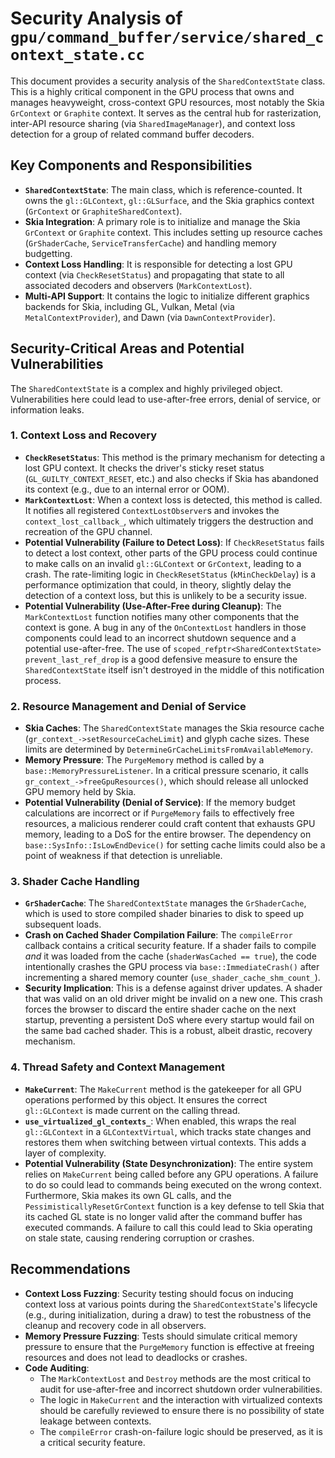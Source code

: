 # Security Analysis of `gpu/command_buffer/service/shared_context_state.cc`

This document provides a security analysis of the `SharedContextState` class. This is a highly critical component in the GPU process that owns and manages heavyweight, cross-context GPU resources, most notably the Skia `GrContext` or `Graphite` context. It serves as the central hub for rasterization, inter-API resource sharing (via `SharedImageManager`), and context loss detection for a group of related command buffer decoders.

## Key Components and Responsibilities

*   **`SharedContextState`**: The main class, which is reference-counted. It owns the `gl::GLContext`, `gl::GLSurface`, and the Skia graphics context (`GrContext` or `GraphiteSharedContext`).
*   **Skia Integration**: A primary role is to initialize and manage the Skia `GrContext` or `Graphite` context. This includes setting up resource caches (`GrShaderCache`, `ServiceTransferCache`) and handling memory budgetting.
*   **Context Loss Handling**: It is responsible for detecting a lost GPU context (via `CheckResetStatus`) and propagating that state to all associated decoders and observers (`MarkContextLost`).
*   **Multi-API Support**: It contains the logic to initialize different graphics backends for Skia, including GL, Vulkan, Metal (via `MetalContextProvider`), and Dawn (via `DawnContextProvider`).

## Security-Critical Areas and Potential Vulnerabilities

The `SharedContextState` is a complex and highly privileged object. Vulnerabilities here could lead to use-after-free errors, denial of service, or information leaks.

### 1. Context Loss and Recovery

*   **`CheckResetStatus`**: This method is the primary mechanism for detecting a lost GPU context. It checks the driver's sticky reset status (`GL_GUILTY_CONTEXT_RESET`, etc.) and also checks if Skia has abandoned its context (e.g., due to an internal error or OOM).
*   **`MarkContextLost`**: When a context loss is detected, this method is called. It notifies all registered `ContextLostObserver`s and invokes the `context_lost_callback_`, which ultimately triggers the destruction and recreation of the GPU channel.
*   **Potential Vulnerability (Failure to Detect Loss)**: If `CheckResetStatus` fails to detect a lost context, other parts of the GPU process could continue to make calls on an invalid `gl::GLContext` or `GrContext`, leading to a crash. The rate-limiting logic in `CheckResetStatus` (`kMinCheckDelay`) is a performance optimization that could, in theory, slightly delay the detection of a context loss, but this is unlikely to be a security issue.
*   **Potential Vulnerability (Use-After-Free during Cleanup)**: The `MarkContextLost` function notifies many other components that the context is gone. A bug in any of the `OnContextLost` handlers in those components could lead to an incorrect shutdown sequence and a potential use-after-free. The use of `scoped_refptr<SharedContextState> prevent_last_ref_drop` is a good defensive measure to ensure the `SharedContextState` itself isn't destroyed in the middle of this notification process.

### 2. Resource Management and Denial of Service

*   **Skia Caches**: The `SharedContextState` manages the Skia resource cache (`gr_context_->setResourceCacheLimit`) and glyph cache sizes. These limits are determined by `DetermineGrCacheLimitsFromAvailableMemory`.
*   **Memory Pressure**: The `PurgeMemory` method is called by a `base::MemoryPressureListener`. In a critical pressure scenario, it calls `gr_context_->freeGpuResources()`, which should release all unlocked GPU memory held by Skia.
*   **Potential Vulnerability (Denial of Service)**: If the memory budget calculations are incorrect or if `PurgeMemory` fails to effectively free resources, a malicious renderer could craft content that exhausts GPU memory, leading to a DoS for the entire browser. The dependency on `base::SysInfo::IsLowEndDevice()` for setting cache limits could also be a point of weakness if that detection is unreliable.

### 3. Shader Cache Handling

*   **`GrShaderCache`**: The `SharedContextState` manages the `GrShaderCache`, which is used to store compiled shader binaries to disk to speed up subsequent loads.
*   **Crash on Cached Shader Compilation Failure**: The `compileError` callback contains a critical security feature. If a shader fails to compile *and* it was loaded from the cache (`shaderWasCached == true`), the code intentionally crashes the GPU process via `base::ImmediateCrash()` after incrementing a shared memory counter (`use_shader_cache_shm_count_`).
*   **Security Implication**: This is a defense against driver updates. A shader that was valid on an old driver might be invalid on a new one. This crash forces the browser to discard the entire shader cache on the next startup, preventing a persistent DoS where every startup would fail on the same bad cached shader. This is a robust, albeit drastic, recovery mechanism.

### 4. Thread Safety and Context Management

*   **`MakeCurrent`**: The `MakeCurrent` method is the gatekeeper for all GPU operations performed by this object. It ensures the correct `gl::GLContext` is made current on the calling thread.
*   **`use_virtualized_gl_contexts_`**: When enabled, this wraps the real `gl::GLContext` in a `GLContextVirtual`, which tracks state changes and restores them when switching between virtual contexts. This adds a layer of complexity.
*   **Potential Vulnerability (State Desynchronization)**: The entire system relies on `MakeCurrent` being called before any GPU operations. A failure to do so could lead to commands being executed on the wrong context. Furthermore, Skia makes its own GL calls, and the `PessimisticallyResetGrContext` function is a key defense to tell Skia that its cached GL state is no longer valid after the command buffer has executed commands. A failure to call this could lead to Skia operating on stale state, causing rendering corruption or crashes.

## Recommendations

*   **Context Loss Fuzzing**: Security testing should focus on inducing context loss at various points during the `SharedContextState`'s lifecycle (e.g., during initialization, during a draw) to test the robustness of the cleanup and recovery code in all observers.
*   **Memory Pressure Fuzzing**: Tests should simulate critical memory pressure to ensure that the `PurgeMemory` function is effective at freeing resources and does not lead to deadlocks or crashes.
*   **Code Auditing**:
    *   The `MarkContextLost` and `Destroy` methods are the most critical to audit for use-after-free and incorrect shutdown order vulnerabilities.
    *   The logic in `MakeCurrent` and the interaction with virtualized contexts should be carefully reviewed to ensure there is no possibility of state leakage between contexts.
    *   The `compileError` crash-on-failure logic should be preserved, as it is a critical security feature.